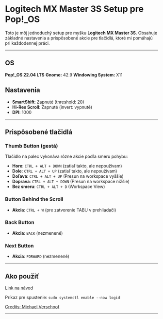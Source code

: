 
# Logitech MX Master 3S Setup pre Pop!_OS

Toto je môj jednoduchý setup pre myšku **Logitech MX Master 3S**. Obsahuje základné nastavenia a prispôsobené akcie pre tlačidlá, ktoré mi pomáhajú pri každodennej práci.

---

## OS
**Pop!_OS 22.04 LTS**
**Gnome:** 42.9
**Windowing System:** X11

## Nastavenia

- **SmartShift**: Zapnuté (threshold: 20)
- **Hi-Res Scroll**: Zapnuté (invert: vypnuté)
- **DPI**: 1000

---

## Prispôsobené tlačidlá

### Thumb Button (gestá)
Tlačidlo na palec vykonáva rôzne akcie podľa smeru pohybu:
- **Hore**: `CTRL + ALT + DOWN` (zatiaľ takto, ale nepoužívam)
- **Dole**: `CTRL + ALT + UP` (zatiaľ takto, ale nepoužívam)
- **Doľava**: `CTRL + ALT + UP` (Presun na workspace vyššie)
- **Doprava**: `CTRL + ALT + DOWN` (Presun na workspace nižšie)
- **Bez smeru**: `CTRL + ALT + D` (Workspace View)


### Button Behind the Scroll
- **Akcia**: `CTRL + W` (pre zatvorenie TABU v prehliadači)

### Back Button
- **Akcia**: `BACK` (nezmenené)

### Next Button
- **Akcia**: `FORWARD` (nezmenené)

---

## Ako použiť
[Link na návod](https://michael-verschoof.medium.com/setting-up-mx-master-mouse-on-linux-aae0e2ce3962)

Príkaz pre spustenie: `sudo systemctl enable --now logid`

[Credits: Michael Verschoof](https://michael-verschoof.medium.com/?source=post_page---byline--aae0e2ce3962---------------------------------------)

---
